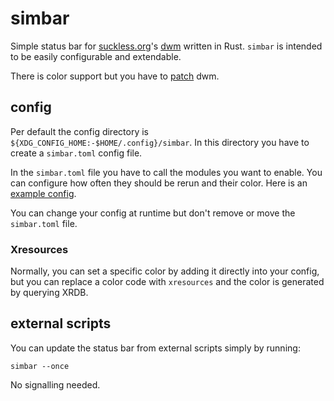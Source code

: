 # simbar
Simple status bar for [suckless.org](suckless.org)'s [dwm](https://dwm.suckless.org/) written in Rust.
`simbar` is intended to be easily configurable and extendable.

There is color support but you have to [patch](https://dwm.suckless.org/patches/status2d/) dwm.

## config
Per default the config directory is `${XDG_CONFIG_HOME:-$HOME/.config}/simbar`.
In this directory you have to create a `simbar.toml` config file.

In the `simbar.toml` file you have to call the modules you want to enable.
You can configure how often they should be rerun and their color.
Here is an [example config](example_config).

You can change your config at runtime but don't remove or move the `simbar.toml` file.

### Xresources
Normally, you can set a specific color by adding it directly into your config,
but you can replace a color code with `xresources` and the color is generated by querying XRDB.

## external scripts
You can update the status bar from external scripts simply by running:
```
simbar --once
```
No signalling needed.
